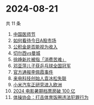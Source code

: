# 2024-08-21

共 11 条

<!-- BEGIN ZHIHUSEARCH -->
<!-- 最后更新时间 Wed Aug 21 2024 09:30:30 GMT+0800 (China Standard Time) -->
1. [中国医师节](https://www.zhihu.com/search?q=中国医师节)
1. [如何看待今日A股市场](https://www.zhihu.com/search?q=如何看待今日A股市场)
1. [公积金是否能视为收入](https://www.zhihu.com/search?q=公积金是否能视为收入)
1. [切尔西vs曼城](https://www.zhihu.com/search?q=切尔西vs曼城)
1. [徐峥新片被指「消费苦难」](https://www.zhihu.com/search?q=徐峥新片被指「消费苦难」)
1. [邓亚萍儿子获乒乓球全国冠军](https://www.zhihu.com/search?q=邓亚萍儿子获乒乓球全国冠军)
1. [官方通报李佩霞事件](https://www.zhihu.com/search?q=官方通报李佩霞事件)
1. [来电科技创始人袁冰松失联](https://www.zhihu.com/search?q=来电科技创始人袁冰松失联)
1. [小米汽车正研究进入欧洲](https://www.zhihu.com/search?q=小米汽车正研究进入欧洲)
1. [2024 电影暑期档票房破 100 亿](https://www.zhihu.com/search?q=2024%20电影暑期档票房破%20100%20亿)
1. [体操协会：打击体育饭圈违法犯罪行为](https://www.zhihu.com/search?q=体操协会：打击体育饭圈违法犯罪行为)
<!-- END ZHIHUSEARCH -->
